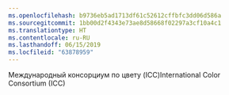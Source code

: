 ```yaml
---
ms.openlocfilehash: b9736eb5ad1713df61c52612cffbfc3dd06d586a
ms.sourcegitcommit: 1bb00d2f4343e73ae8d58668f02297a3cf10a4c1
ms.translationtype: HT
ms.contentlocale: ru-RU
ms.lasthandoff: 06/15/2019
ms.locfileid: "63878959"
---
```

<span data-ttu-id="ff824-101">Международный консорциум по цвету (ICC)</span><span class="sxs-lookup"><span data-stu-id="ff824-101">International Color Consortium (ICC)</span></span>